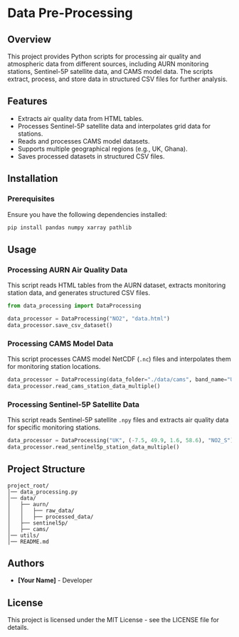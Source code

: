 # Data Pre-Processing

## Overview
This project provides Python scripts for processing air quality and atmospheric data from different sources, including AURN monitoring stations, Sentinel-5P satellite data, and CAMS model data. The scripts extract, process, and store data in structured CSV files for further analysis.

## Features
- Extracts air quality data from HTML tables.
- Processes Sentinel-5P satellite data and interpolates grid data for stations.
- Reads and processes CAMS model datasets.
- Supports multiple geographical regions (e.g., UK, Ghana).
- Saves processed datasets in structured CSV files.

## Installation
### Prerequisites
Ensure you have the following dependencies installed:

```bash
pip install pandas numpy xarray pathlib
```

## Usage
### Processing AURN Air Quality Data
This script reads HTML tables from the AURN dataset, extracts monitoring station data, and generates structured CSV files.

```python
from data_processing import DataProcessing

data_processor = DataProcessing("NO2", "data.html")
data_processor.save_csv_dataset()
```

### Processing CAMS Model Data
This script processes CAMS model NetCDF (`.nc`) files and interpolates them for monitoring station locations.

```python
data_processor = DataProcessing(data_folder="./data/cams", band_name="UK", model_level="single_level")
data_processor.read_cams_station_data_multiple()
```

### Processing Sentinel-5P Satellite Data
This script reads Sentinel-5P satellite `.npy` files and extracts air quality data for specific monitoring stations.

```python
data_processor = DataProcessing("UK", (-7.5, 49.9, 1.6, 58.6), "NO2_S")
data_processor.read_sentinel5p_station_data_multiple()
```

## Project Structure
```
project_root/
│── data_processing.py
│── data/
│   ├── aurn/
│   │   ├── raw_data/
│   │   ├── processed_data/
│   ├── sentinel5p/
│   ├── cams/
│── utils/
│── README.md
```

## Authors
- **[Your Name]** - Developer

## License
This project is licensed under the MIT License - see the LICENSE file for details.

